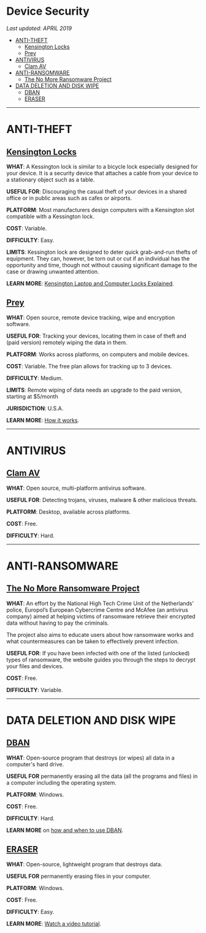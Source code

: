 # Device Security

*Last updated: APRIL 2019*

* [ANTI-THEFT](#anti-theft)
  * [Kensington Locks](#kensington-locks)
  * [Prey](#prey)
* [ANTIVIRUS](#antivirus)
  * [Clam AV](#clam-av)
* [ANTI-RANSOMWARE](#anti-ransomware)
  * [The No More Ransomware Project](#The-No-More-Ransomware-Project)
* [DATA DELETION AND DISK WIPE](#data-deletion-and-disk-wipe)
  * [DBAN](#dban)
  * [ERASER](#eraser)


* * *

# ANTI-THEFT

## **[Kensington Locks](https://www.kensington.com/c/products/security/keyed-locks/)**

**WHAT**: A Kessington lock is similar to a bicycle lock especially designed for your device. It is a security device that attaches a cable from your device to a stationary object such as a table.  

**USEFUL FOR**: Discouraging the casual theft of your devices in a shared office or in public areas such as cafes or airports.

**PLATFORM**: Most manufacturers design computers with a Kensington slot compatible with a Kessington lock.

**COST**: Variable. 

**DIFFICULTY**: Easy.

**LIMITS**: Kessington lock are designed to deter quick grab-and-run thefts of equipment. They can, however, be torn out or cut if an individual has the opportunity and time, though not without causing significant damage to the case or drawing unwanted attention.

**LEARN MORE**: [Kensington Laptop and Computer Locks Explained](https://www.youtube.com/watch?v=-fQLCp1Pcb8).



## **[Prey](https://preyproject.com/pricing/)**

**WHAT**: Open source, remote device tracking, wipe and encryption software. 

**USEFUL FOR**: Tracking your devices, locating them in case of theft and (paid version) remotely wiping the data in them.

**PLATFORM**: Works across platforms, on computers and mobile devices.

**COST**: Variable. The free plan allows for tracking up to 3 devices.

**DIFFICULTY**: Medium.

**LIMITS**: Remote wiping of data needs an upgrade to the paid version, starting at $5/month

**JURISDICTION**: U.S.A.

**LEARN MORE**: [How it works](https://preyproject.com/how-it-works/).






* * *






# ANTIVIRUS

## **[Clam AV](https://www.clamav.net/)** 

**WHAT**: Open source, multi-platform antivirus software. 

**USEFUL FOR**: Detecting trojans, viruses, malware & other malicious threats.

**PLATFORM**: Desktop, available across platforms.

**COST**: Free.

**DIFFICULTY**: Hard.

* * *






# ANTI-RANSOMWARE

## **[The No More Ransomware Project](https://www.nomoreransom.org/en/index.html)** 

**WHAT**: An effort by the National High Tech Crime Unit of the Netherlands’ police, Europol’s European Cybercrime Centre and McAfee (an antivirus company) aimed at helping victims of ransomware retrieve their encrypted data without having to pay the criminals.

The project also aims to educate users about how ransomware works and what countermeasures can be taken to effectively prevent infection. 

**USEFUL FOR**: If you have been infected with one of the listed (unlocked) types of ransomware, the website guides you through the steps to decrypt your files and devices.

**COST**: Free.

**DIFFICULTY**: Variable.







* * * 

# DATA DELETION AND DISK WIPE

## **[DBAN](https://sourceforge.net/projects/dban/)** 

**WHAT**: Open-source program that destroys (or wipes) all data in a computer's hard drive. 

**USEFUL FOR** permanently erasing all the data (all the programs and files) in a computer including the operating system.

**PLATFORM**: Windows.

**COST**: Free.

**DIFFICULTY**: Hard.

**LEARN MORE** on [how and when to use DBAN](https://www.lifewire.com/how-to-erase-a-hard-drive-using-dban-2619148).

## **[ERASER](https://eraser.heidi.ie/)**

**WHAT**: Open-source, lightweight program that destroys data. 

**USEFUL FOR** permanently erasing files in your computer.

**PLATFORM**: Windows.

**COST**: Free.

**DIFFICULTY**: Easy.

**LEARN MORE**: [Watch a video tutorial](https://www.youtube.com/watch?time_continue=5&v=sBfTLPdlkbs).

